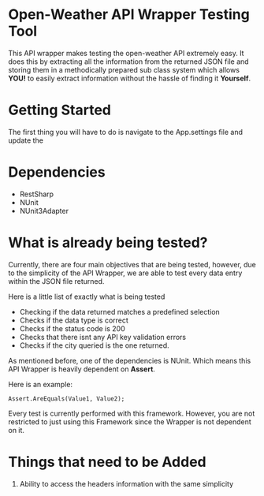 # Open-Weather API Wrapper Testing Tool

This API wrapper makes testing the open-weather API extremely easy. It does this by extracting all the information from the returned JSON file and storing them in  a methodically prepared sub class system which allows **YOU!** to easily extract information without the hassle of finding it **Yourself**.


# Getting Started

The first thing you will have to do is navigate to the App.settings file and update the 

# Dependencies

- RestSharp
- NUnit
- NUnit3Adapter

# What is already being tested? 

Currently, there are four main objectives that are being tested, however, due to the simplicity of the API Wrapper, we are able to test every data entry within the JSON file returned. 

Here is a little list of exactly what is being tested

- Checking if the data returned matches a predefined selection
- Checks if the data type is correct
- Checks if the status code is 200
- Checks that there isnt any API key validation errors
- Checks if the city queried is the one returned. 

As mentioned before, one of the dependencies is NUnit. Which means this API Wrapper is heavily dependent on **Assert**. 

Here is an example:

`Assert.AreEquals(Value1, Value2);`

Every test is currently performed with this framework. However, you are not restricted to just using this Framework since the Wrapper is not dependent on it. 

# Things that need to be Added

1. Ability to access the headers information with the same simplicity
